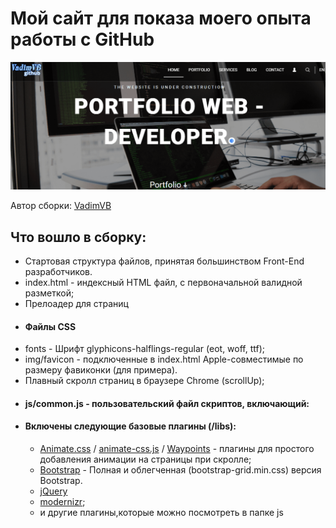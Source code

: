 <h1>Мой сайт для показа моего опыта работы с GitHub</h1>

<p>
	<img src="https://github.com/VadimVBond/mygitexample/blob/master/images/preview.png" alt="Site GitHub">
</p>

<p>Автор сборки: <a href="http://vvebdes.pp.ua/pfsm/" target="_blank">VadimVB</a></p>

<h2>Что вошло в сборку:</h2>

<ul>
	<li>Стартовая структура файлов, принятая большинством Front-End разработчиков.</li>
	<li>index.html - индексный HTML файл, с первоначальной валидной разметкой;</li>
	<li>Прелоадер для страниц </li>
	<li><h4>Файлы CSS </h4>	</li>
	<li>fonts - Шрифт glyphicons-halflings-regular (eot, woff, ttf);</li>
	<li>img/favicon - подключенные в index.html Apple-совместимые по размеру фавиконки (для примера).</li><li>Плавный скролл страниц в браузере Chrome (scrollUp);</li>
	<li><h4>js/common.js - пользовательский файл скриптов, включающий:</h4></li>
	<li><h4>Включены следующие базовые плагины (/libs):</h4>
		<ul>
			<li><a href="http://daneden.github.io/animate.css/" target="_blank">Animate.css</a> / <a href="http://webdesign-master.ru" target="_blank">animate-css.js</a> / <a href="http://imakewebthings.com/waypoints/" target="_blank">Waypoints</a> - плагины для простого добавления анимации на страницы при скролле;</li>
			<li><a href="http://getbootstrap.com/" target="_blank">Bootstrap</a> - Полная и облегченная (bootstrap-grid.min.css) версия Bootstrap.</li>
			<li><a href="https://jquery.com" target="_blank">jQuery</a></li>
			<li><a href="http://modernizr.com" target="_blank">modernizr</a>;</li>
			<li>и другие плагины,которые  можно посмотреть в папке js</li>
		</ul>
	</li>
</ul>
